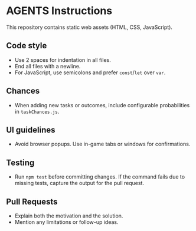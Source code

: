# AGENTS Instructions

This repository contains static web assets (HTML, CSS, JavaScript).

## Code style
- Use 2 spaces for indentation in all files.
- End all files with a newline.
- For JavaScript, use semicolons and prefer `const`/`let` over `var`.

## Chances
- When adding new tasks or outcomes, include configurable probabilities in `taskChances.js`.

## UI guidelines
- Avoid browser popups. Use in-game tabs or windows for confirmations.

## Testing
- Run `npm test` before committing changes. If the command fails due to missing tests, capture the output for the pull request.

## Pull Requests
- Explain both the motivation and the solution.
- Mention any limitations or follow-up ideas.
